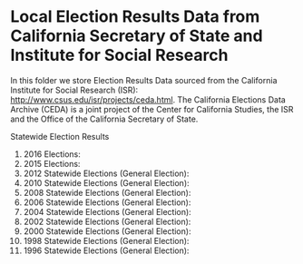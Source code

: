 # Local Election Results Data from California Secretary of State and Institute for Social Research

In this folder we store Election Results Data sourced from the California Institute for Social Research (ISR): http://www.csus.edu/isr/projects/ceda.html. The California Elections Data Archive (CEDA) is a joint project of the Center for California Studies, the ISR and the Office of the California Secretary of State.

Statewide Election Results

1. 2016 Elections: 
2. 2015 Elections: 
3. 2012 Statewide Elections (General Election): 
4. 2010 Statewide Elections (General Election): 
5. 2008 Statewide Elections (General Election): 
6. 2006 Statewide Elections (General Election): 
7. 2004 Statewide Elections (General Election): 
8. 2002 Statewide Elections (General Election): 
9. 2000 Statewide Elections (General Election): 
10. 1998 Statewide Elections (General Election): 
11. 1996 Statewide Elections (General Election): 
